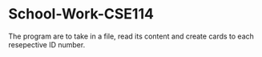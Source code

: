 # School-Work-CSE114
The program are to take in a file, read its content and create cards to each resepective ID number. 
